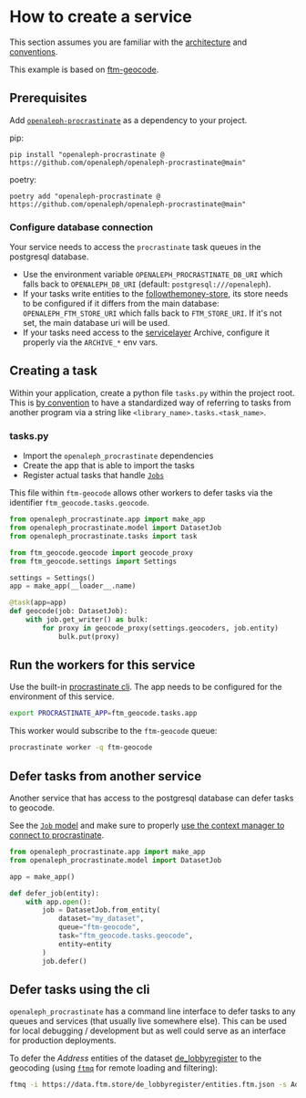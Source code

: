 # How to create a service

This section assumes you are familiar with the [architecture](./architecture.md) and [conventions](./conventions.md).

This example is based on [ftm-geocode](https://docs.investigraph.dev/lib/ftm-geocode).

## Prerequisites

Add [`openaleph-procrastinate`](https://github.com/openaleph/openaleph-procrastinate) as a dependency to your project.

pip:

    pip install "openaleph-procrastinate @ https://github.com/openaleph/openaleph-procrastinate@main"

poetry:

    poetry add "openaleph-procrastinate @ https://github.com/openaleph/openaleph-procrastinate@main"


### Configure database connection

Your service needs to access the `procrastinate` task queues in the postgresql database.

- Use the environment variable `OPENALEPH_PROCRASTINATE_DB_URI` which falls back to `OPENALEPH_DB_URI` (default: `postgresql:///openaleph`).
- If your tasks write entities to the [followthemoney-store](https://github.com/alephdata/followthemoney-store), its store needs to be configured if it differs from the main database: `OPENALEPH_FTM_STORE_URI` which falls back to `FTM_STORE_URI`. If it's not set, the main database uri will be used.
- If your tasks need access to the [servicelayer](https://github.com/dataresearchcenter/servicelayer) Archive, configure it properly via the `ARCHIVE_*` env vars.

## Creating a task

Within your application, create a python file `tasks.py` within the project root. This is [by convention](./conventions.md) to have a standardized way of referring to tasks from another program via a string like `<library_name>.tasks.<task_name>`.

### tasks.py

- Import the `openaleph_procrastinate` dependencies
- Create the app that is able to import the tasks
- Register actual tasks that handle [`Jobs`](./job.md)

This file within `ftm-geocode` allows other workers to defer tasks via the identifier `ftm_geocode.tasks.geocode`.

```python
from openaleph_procrastinate.app import make_app
from openaleph_procrastinate.model import DatasetJob
from openaleph_procrastinate.tasks import task

from ftm_geocode.geocode import geocode_proxy
from ftm_geocode.settings import Settings

settings = Settings()
app = make_app(__loader__.name)

@task(app=app)
def geocode(job: DatasetJob):
    with job.get_writer() as bulk:
        for proxy in geocode_proxy(settings.geocoders, job.entity)
            bulk.put(proxy)
```

## Run the workers for this service

Use the built-in [procrastinate cli](https://procrastinate.readthedocs.io/en/stable/howto/basics/command_line.html). The app needs to be configured for the environment of this service.

```bash
export PROCRASTINATE_APP=ftm_geocode.tasks.app
```

This worker would subscribe to the `ftm-geocode` queue:

```bash
procrastinate worker -q ftm-geocode
```

## Defer tasks from another service

Another service that has access to the postgresql database can defer tasks to geocode.

See the [`Job` model](./job.md) and make sure to properly [use the context manager to connect to procrastinate](https://procrastinate.readthedocs.io/en/stable/howto/basics/open_connection.html).

```python
from openaleph_procrastinate.app import make_app
from openaleph_procrastinate.model import DatasetJob

app = make_app()

def defer_job(entity):
    with app.open():
        job = DatasetJob.from_entity(
            dataset="my_dataset",
            queue="ftm-geocode",
            task="ftm_geocode.tasks.geocode",
            entity=entity
        )
        job.defer()
```

## Defer tasks using the cli

`openaleph_procrastinate` has a command line interface to defer tasks to any queues and services (that usually live somewhere else). This can be used for local debugging / development but as well could serve as an interface for production deployments.

To defer the _Address_ entities of the dataset [de_lobbyregister](https://dataresearchcenter.org/library/de_lobbyregister/) to the geocoding (using [`ftmq`](https://docs.investigraph.dev/lib/ftmq/) for remote loading and filtering):

```bash
ftmq -i https://data.ftm.store/de_lobbyregister/entities.ftm.json -s Address | opal-procrastinate defer-entities -q ftm-geocode -t ftm_geocode.tasks.geocode -d de_lobbyregister
```
